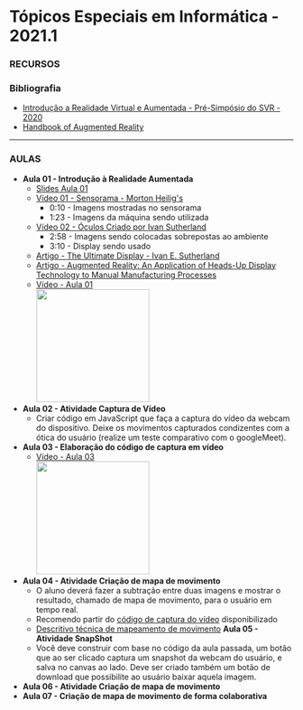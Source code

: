 # Tópicos Especiais em Informática - 2021.1

### RECURSOS

### Bibliografia
* [Introdução a Realidade Virtual e Aumentada - Pré-Simpósio do SVR - 2020](https://github.com/kennedyaraujo/ifc/blob/main/tei2/bibliografia-realidade-aumentada/Introdu%C3%A7%C3%A3o%20a%20Realidade%20Virtual%20e%20Aumentada%20-%20Pr%C3%A9-Simp%C3%B3sio%20do%20SVR%20-%202020.pdf)
* [Handbook of Augmented Reality](https://books.google.com.br/books?hl=pt-BR&lr=&id=fG8JUdrScsYC&oi=fnd&pg=PR3&dq=%22augmented+reality%22&ots=ifz6QyTaYy&sig=eeWcHKNNXli2ZI4yu_S74s__gT0#v=onepage&q&f=false)

---

### AULAS
* **Aula 01 - Introdução à Realidade Aumentada**
    * [Slides Aula 01](https://github.com/kennedyaraujo/ifc/blob/main/tei2/slides/aula01-introducao-ra.pdf)    
    * [Vídeo 01 - Sensorama - Morton Heilig's](https://www.youtube.com/watch?v=vSINEBZNCks)
        * 0:10 - Imagens mostradas no sensorama
        * 1:23 - Imagens da máquina sendo utilizada 
    * [Vídeo 02 - Óculos Criado por Ivan Sutherland](https://www.youtube.com/watch?v=AFqXGxKsM3w)
        * 2:58 - Imagens sendo colocadas sobrepostas ao ambiente
        * 3:10 - Display sendo usado
    * [Artigo - The Ultimate Display -  Ivan E. Sutherland](https://github.com/kennedyaraujo/ifc/blob/main/tei2/bibliografia-realidade-aumentada/The%20ultimate%20display%20-%20Ivan%20E%20Sutherland.pdf)
    * [Artigo - Augmented Reality: An Application of Heads-Up Display Technology to Manual Manufacturing Processes](https://github.com/kennedyaraujo/ifc/blob/main/tei2/bibliografia-realidade-aumentada/Augmented%20Reality%20-%20An%20Application%20of%20Heads-Up%20Display%20Technology%20to%20Manual%20-%20Thomas%20C%20David%20M.pdf)
    * [Vídeo - Aula 01](https://www.youtube.com/watch?v=qjKx1nFbmZ8) <br/>
    <a href="https://youtu.be/qjKx1nFbmZ8"> <img src="https://img.youtube.com/vi/qjKx1nFbmZ8/maxresdefault.jpg" width="200"></a>
* **Aula 02 - Atividade Captura de Vídeo**
    * Criar código em JavaScript que faça a captura do vídeo da webcam do dispositivo. Deixe os movimentos  capturados condizentes com a ótica do usuário (realize um teste comparativo com o googleMeet).
* **Aula 03 - Elaboração do código de captura em vídeo**
    * [Vídeo - Aula 03](https://www.youtube.com/watch?v=mhQ5WInfM5w) <br/>
    <a href="https://www.youtube.com/watch?v=mhQ5WInfM5w"> <img src="https://img.youtube.com/vi/mhQ5WInfM5w/maxresdefault.jpg" width="200"></a>
* **Aula 04 - Atividade Criação de mapa de movimento**
    * O aluno deverá fazer a subtração entre duas imagens e mostrar o resultado, chamado de mapa de movimento, para o usuário em tempo real.
    * Recomendo partir do [código de captura do vídeo](https://github.com/kennedyaraujo/ifc/blob/main/tei2/code/aula02-captura-webcam.html) disponibilizado
    * [Descritivo técnica de mapeamento de movimento](https://1drv.ms/b/s!Ak5zz-HWFx2ulLMX2KIXAnHqfmEFQA?e=3Fcx03) 
**Aula 05 - Atividade SnapShot**
    * Você deve construir com base no código da aula passada, um botão que ao ser clicado captura um snapshot da webcam do usuário, e salva no canvas ao lado. Deve ser criado também um botão de download que possibilite ao usuário baixar aquela imagem.
* **Aula 06 - Atividade Criação de mapa de movimento**
* **Aula 07 - Criação de mapa de movimento de forma colaborativa**
